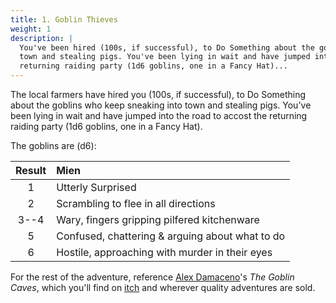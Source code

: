 ```yaml
---
title: 1. Goblin Thieves
weight: 1
description: |
  You've been hired (100s, if successful), to Do Something about the goblins who keep sneaking into
  town and stealing pigs. You've been lying in wait and have jumped into the road to accost the
  returning raiding party (1d6 goblins, one in a Fancy Hat)...
---
```


The local farmers have hired you (100s, if successful), to Do Something about the goblins who keep
sneaking into town and stealing pigs. You've been lying in wait and have jumped into the road to
accost the returning raiding party (1d6 goblins, one in a Fancy Hat).

The goblins are (d6):

| Result | Mien                                            |
| :----: | :---------------------------------------------- |
|   1    | Utterly Surprised                               |
|   2    | Scrambling to flee in all directions            |
|  3--4  | Wary, fingers gripping pilfered kitchenware     |
|   5    | Confused, chattering & arguing about what to do |
|   6    | Hostile, approaching with murder in their eyes  |

For the rest of the adventure, reference [Alex Damaceno][gt-01]'s _The Goblin Caves_, which you'll
find on [itch][gt-02] and wherever quality adventures are sold.

<!-- Reference Links -->

[gt-01]: https://twitter.com/GnarledMonster
[gt-02]: https://gnarledmonster.itch.io/the-goblin-caves

